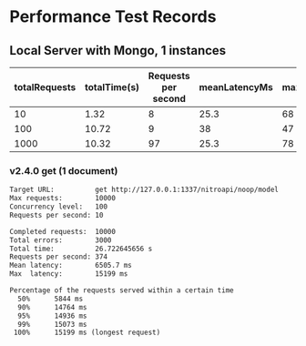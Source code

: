 # Performance Test Records

## Local Server with Mongo, 1 instances

| totalRequests | totalTime(s) | Requests per second | meanLatencyMs | maxLatencyMs |
|-|-|-|-|-|
| 10 | 1.32 | 8 | 25.3 | 68 |
| 100 | 10.72 | 9 | 38 | 47 |
| 1000 | 10.32 | 97 | 25.3 | 78 |

### v2.4.0 get (1 document)

```txt
Target URL:          get http://127.0.0.1:1337/nitroapi/noop/model
Max requests:        10000
Concurrency level:   100
Requests per second: 10

Completed requests:  10000
Total errors:        3000
Total time:          26.722645656 s
Requests per second: 374
Mean latency:        6505.7 ms
Max  latency:        15199 ms

Percentage of the requests served within a certain time
  50%      5844 ms
  90%      14764 ms
  95%      14936 ms
  99%      15073 ms
 100%      15199 ms (longest request)
```
